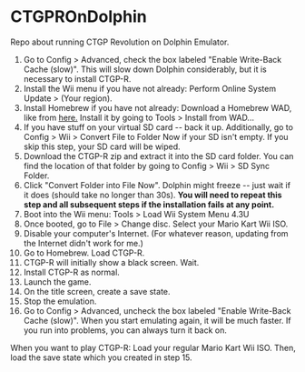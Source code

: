 # CTGPROnDolphin
Repo about running CTGP Revolution on Dolphin Emulator.

1. Go to Config > Advanced, check the box labeled "Enable Write-Back Cache (slow)". This will slow down Dolphin considerably, but it is necessary to install CTGP-R.
2. Install the Wii menu if you have not already: Perform Online System Update > (Your region).
3. Install Homebrew if you have not already: Download a Homebrew WAD, like from [here.](https://github.com/forwarderfactory/hbc-archive/tree/hbc-wads) Install it by going to Tools > Install from WAD...
4. If you have stuff on your virtual SD card -- back it up. Additionally, go to Config > Wii > Convert File to Folder Now if your SD isn't empty. If you skip this step, your SD card will be wiped.
5. Download the CTGP-R zip and extract it into the SD card folder. You can find the location of that folder by going to Config > Wii > SD Sync Folder.
6. Click "Convert Folder into File Now". Dolphin might freeze -- just wait if it does (should take no longer than 30s). **You will need to repeat this step and all subsequent steps if the installation fails at any point.**
7. Boot into the Wii menu: Tools > Load Wii System Menu 4.3U
8. Once booted, go to File > Change disc. Select your Mario Kart Wii ISO.
9. Disable your computer's Internet. (For whatever reason, updating from the Internet didn't work for me.)
10. Go to Homebrew. Load CTGP-R.
11. CTGP-R will initially show a black screen. Wait.
12. Install CTGP-R as normal.
13. Launch the game.
14. On the title screen, create a save state.
15. Stop the emulation.
16. Go to Config > Advanced, uncheck the box labeled "Enable Write-Back Cache (slow)". When you start emulating again, it will be much faster. If you run into problems, you can always turn it back on.

When you want to play CTGP-R:
Load your regular Mario Kart Wii ISO. Then, load the save state which you created in step 15.

